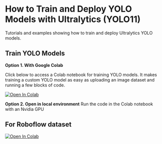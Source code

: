# How to Train and Deploy YOLO Models with Ultralytics (YOLO11)
Tutorials and examples showing how to train and deploy Ultralytics YOLO models.

## Train YOLO Models

**Option 1. With Google Colab**

Click below to access a Colab notebook for training YOLO models. It makes training a custom YOLO model as easy as uploading an image dataset and running a few blocks of code.

<a href="https://colab.research.google.com/github/Kylekk29/Train_yolo_model/blob/main/Train_YOLO_Models.ipynb" target="_parent"><img src="https://colab.research.google.com/assets/colab-badge.svg" alt="Open In Colab"/></a>

**Option 2. Open in local environment**
Run the code in the Colab notebook with an Nvidia GPU

## For Roboflow dataset

<a href="https://colab.research.google.com/github/Kylekk29/Train_yolo_model/blob/main/Train_YOLO_Models_roboflow.ipynb" target="_parent"><img src="https://colab.research.google.com/assets/colab-badge.svg" alt="Open In Colab"/></a>

